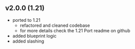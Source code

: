 ## v2.0.0 (1.21)
- ported to 1.21
  - refactored and cleaned codebase
  - for more details check the 1.21 Port readme on github
- added blueprint logic
- added slashing